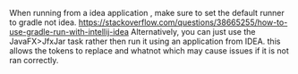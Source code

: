When running from a idea application , make sure to set the default runner to gradle not idea. https://stackoverflow.com/questions/38665255/how-to-use-gradle-run-with-intellij-idea
Alternatively, you can just use the JavaFX>JfxJar task rather then run it using an application from IDEA.
this allows the tokens to replace and whatnot which may cause issues if it is not ran correctly.